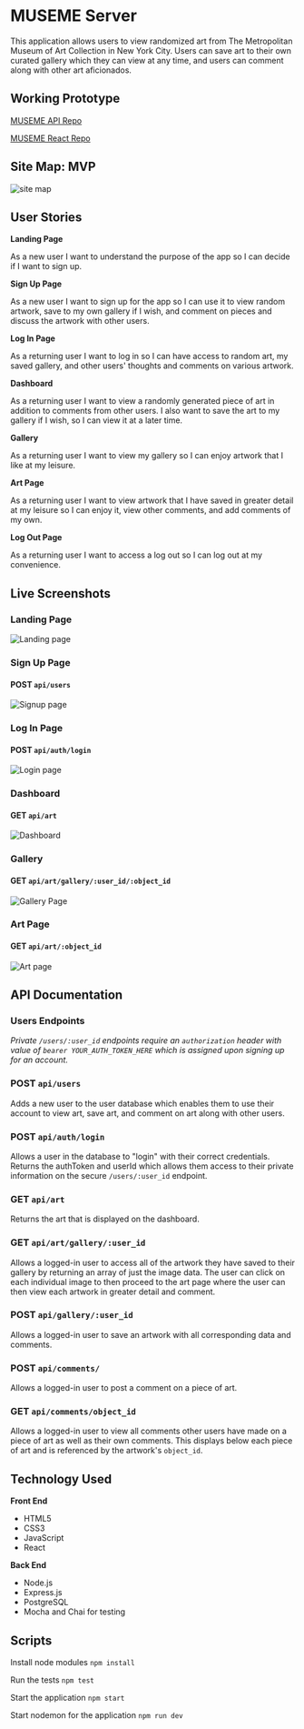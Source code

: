 # MUSEME Server

This application allows users to view randomized art from The Metropolitan Museum of Art Collection in New York City. Users can save art to their own curated gallery which they can view at any time, and users can comment along with other art aficionados.

## Working Prototype
[MUSEME API Repo](https://github.com/brandiherrera/museum-app-full-stack-capstone-server)

[MUSEME React Repo](https://github.com/brandiherrera/museum-app-full-stack-capstone-react)

<!-- [Live MUSEME Application]() -->

## Site Map: MVP

<img src="./screenshots/site-map.png" alt="site map">

## User Stories

**Landing Page**

As a new user I want to understand the purpose of the app so I can decide if I want to sign up.

**Sign Up Page**

As a new user I want to sign up for the app so I can use it to view random artwork, save to my own gallery if I wish, and comment on pieces and discuss the artwork with other users.

**Log In Page**

As a returning user I want to log in so I can have access to random art, my saved gallery, and other users' thoughts and comments on various artwork.

**Dashboard**

As a returning user I want to view a randomly generated piece of art in addition to comments from other users. I also want to save the art to my gallery if I wish, so I can view it at a later time.

**Gallery**

As a returning user I want to view my gallery so I can enjoy artwork that I like at my leisure.

**Art Page**

As a returning user I want to view artwork that I have saved in greater detail at my leisure so I can enjoy it, view other comments, and add comments of my own.

**Log Out Page**

As a returning user I want to access a log out so I can log out at my convenience.

## Live Screenshots

### **Landing Page**

<img src="./screenshots/landing-page.png" alt="Landing page">

### **Sign Up Page**

#### POST `api/users`

<img src="./screenshots/signup.png" alt="Signup page">

### **Log In Page**

#### POST `api/auth/login`

<img src="./screenshots/login.png" alt="Login page">

### **Dashboard**

#### GET `api/art` <br> 
<!-- ----------------TODO: RANDOM GENERATOR HERE? ---------------- -->

<img src="./screenshots/dashboard.png" alt="Dashboard">

### **Gallery**

#### GET `api/art/gallery/:user_id/:object_id` <br> 
<!-- ----------------TODO: DELETE HERE? ---------------- -->

<img src="./screenshots/gallery.png" alt="Gallery Page">

### **Art Page**

#### GET `api/art/:object_id`

<img src="./screenshots/art-page.png" alt="Art page">

## API Documentation

### Users Endpoints
*Private `/users/:user_id` endpoints require an `authorization` header with value of `bearer YOUR_AUTH_TOKEN_HERE` which is assigned upon signing up for an account.*

### POST `api/users`

Adds a new user to the user database which enables them to use their account to view art, save art, and comment on art along with other users. 

### POST `api/auth/login`

Allows a user in the database to "login" with their correct credentials. Returns the authToken and userId which allows them access to their private information on the secure `/users/:user_id` endpoint.

### GET `api/art`

Returns the art that is displayed on the dashboard. 
<!-- ----------------TODO: Include the random art generator details here ---------------- -->

<!-- **Example response**
```JSON
{
    "": "",
    "": "",
    "": "",
    "": "",
    "": ,
    "": "",
    "": "",
    "": "",
    "": ""
}
``` -->

### GET `api/art/gallery/:user_id`

Allows a logged-in user to access all of the artwork they have saved to their gallery by returning an array of just the image data. The user can click on each individual image to then proceed to the art page where the user can then view each artwork in greater detail and comment.

<!-- **Example response**
```JSON
{
    "": "",
    "": "",
    "": "",
    "": "",
    "": ,
    "": "",
    "": "",
    "": "",
    "": ""
}
``` -->

<!---------------TODO: ### DELETE `api/art/gallery/:user_id/:object_id` ------------------>

<!-- Allows a logged-in user to delete a saved art id using the `object_id` of the corresponding record.

A successful `DELETE` responds with `204 No Content`. -->

### POST `api/gallery/:user_id`

Allows a logged-in user to save an artwork with all corresponding data and comments.

<!-- **Example request**
```JSON
{
    "": "",
    "": "",
    "": "",
    "": "",
    "": ,
    "": "",
    "": "",
    "": "",
    "": ""
}
``` -->

<!-- **Example response**
```JSON
{
    "": "",
    "": "",
    "": "",
    "": "",
    "": ,
    "": "",
    "": "",
    "": "",
    "": ""
}
``` -->

### POST `api/comments/`

Allows a logged-in user to post a comment on a piece of art.

<!-- **Example request**
```JSON
{
    "": "",
    "": "",
    "": "",
    "": "",
    "": ,
    "": "",
    "": "",
    "": "",
    "": ""
}
``` -->

<!-- **Example response**
```JSON
{
    "": "",
    "": "",
    "": "",
    "": "",
    "": ,
    "": "",
    "": "",
    "": "",
    "": ""
}
``` -->

### GET `api/comments/object_id`

Allows a logged-in user to view all comments other users have made on a piece of art as well as their own comments. This displays below each piece of art and is referenced by the artwork's `object_id`.

<!-- **Example request**
```JSON
{
    "": "",
    "": "",
    "": "",
    "": "",
    "": ,
    "": "",
    "": "",
    "": "",
    "": ""
}
``` -->

<!-- **Example response**
```JSON
{
    "": "",
    "": "",
    "": "",
    "": "",
    "": ,
    "": "",
    "": "",
    "": "",
    "": ""
}
``` -->

## Technology Used

<b>Front End</b>
* HTML5
* CSS3
* JavaScript
* React
  
<b>Back End</b>
* Node.js
* Express.js
* PostgreSQL
* Mocha and Chai for testing

## Scripts

Install node modules `npm install`

Run the tests `npm test`

Start the application `npm start`

Start nodemon for the application `npm run dev`